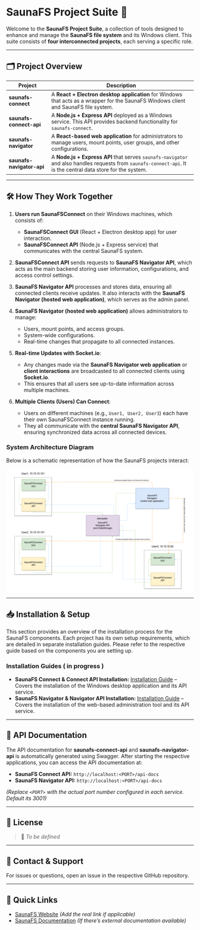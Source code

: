 # **SaunaFS Project Suite** 🚀

Welcome to the **SaunaFS Project Suite**, a collection of tools designed to enhance and manage the **SaunaFS file system** and its Windows client. This suite consists of **four interconnected projects**, each serving a specific role.

---

## **🗂 Project Overview**  

| Project | Description |
|---------|------------|
| **saunafs-connect** | A **React + Electron desktop application** for Windows that acts as a wrapper for the SaunaFS Windows client and SaunaFS file system. |
| **saunafs-connect-api** | A **Node.js + Express API** deployed as a Windows service. This API provides backend functionality for `saunafs-connect`. |
| **saunafs-navigator** | A **React-based web application** for administrators to manage users, mount points, user groups, and other configurations. |
| **saunafs-navigator-api** | A **Node.js + Express API** that serves `saunafs-navigator` and also handles requests from `saunafs-connect-api`. It is the central data store for the system. |

---

## **🛠 How They Work Together**  

1. **Users run SaunaFSConnect** on their Windows machines, which consists of:
   - **SaunaFSConnect GUI** (React + Electron desktop app) for user interaction.
   - **SaunaFSConnect API** (Node.js + Express service) that communicates with the central SaunaFS system.
2. **SaunaFSConnect API** sends requests to **SaunaFS Navigator API**, which acts as the main backend storing user information, configurations, and access control settings.

3. **SaunaFS Navigator API** processes and stores data, ensuring all connected clients receive updates. It also interacts with the **SaunaFS Navigator (hosted web application)**, which serves as the admin panel.

4. **SaunaFS Navigator (hosted web application)** allows administrators to manage:
   - Users, mount points, and access groups.
   - System-wide configurations.
   - Real-time changes that propagate to all connected instances.

5. **Real-time Updates with Socket.io**:
   - Any changes made via the **SaunaFS Navigator web application** or **client interactions** are broadcasted to all connected clients using **Socket.io**.
   - This ensures that all users see up-to-date information across multiple machines.

6. **Multiple Clients (Users) Can Connect**:
   - Users on different machines (e.g., `User1, User2, User3`) each have their own SaunaFSConnect instance running.
   - They all communicate with the **central SaunaFS Navigator API**, ensuring synchronized data across all connected devices.

### **System Architecture Diagram**
Below is a schematic representation of how the SaunaFS projects interact:

![SaunaFS Architecture](assets/images/saunafs-suite-architecture.png)

---

## **📥 Installation & Setup**  
This section provides an overview of the installation process for the SaunaFS components. Each project has its own setup requirements, which are detailed in separate installation guides. Please refer to the respective guide based on the components you are setting up.

### **Installation Guides** ( in progress )
- **SaunaFS Connect & Connect API Installation:** [Installation Guide](./SUANAFS-CONNECT-SETUP.md) – Covers the installation of the Windows desktop application and its API service.
- **SaunaFS Navigator & Navigator API Installation:** [Installation Guide](./SUANAFS-NAVIGATOR-SETUP.md) – Covers the installation of the web-based administration tool and its API service.  

---

## **📡 API Documentation**  

The API documentation for **saunafs-connect-api** and **saunafs-navigator-api** is automatically generated using Swagger. After starting the respective applications, you can access the API documentation at:

- **SaunaFS Connect API:** `http://localhost:<PORT>/api-docs`
- **SaunaFS Navigator API:** `http://localhost:<PORT>/api-docs`

*(Replace `<PORT>` with the actual port number configured in each service. Default its 3001)*

---

## **📄 License**  

> 📝 *To be defined*

---

## **📧 Contact & Support**  

For issues or questions, open an issue in the respective GitHub repository.  

---

## **🔗 Quick Links**  
- [SaunaFS Website](#) *(Add the real link if applicable)*  
- [SaunaFS Documentation](#) *(If there’s external documentation available)*  

